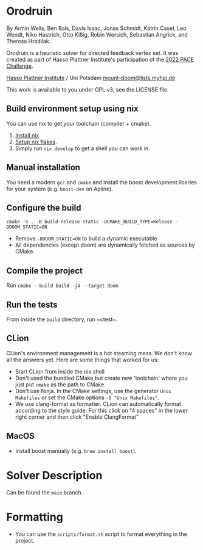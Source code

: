 # Orodruin
By Armin Wells, Ben Bals, Davis Issac, Jonas Schmidt, Katrin Casel, Leo Wendt, Niko Hastrich, Otto Kißig, Robin Wersich, Sebastian Angrick, and Theresa Hradilak.

Orodruin is a heuristic solver for directed feedback vertex set. It was created as part of Hasso Plattner Institute's participation of the [2022 PACE Challenge](https://pacechallenge.org/2022/).

[Hasso Plattner Institute](https://hpi.de) / Uni Potsdam
[mount-doom@lists.myhpi.de](mailto:mount-doom@lists.myhpi.de)

This work is available to you under GPL v3, see the LICENSE file.
  
## Build environment setup using nix

You can use nix to get your toolchain (compiler + cmake).

1. [Install nix](https://nixos.org/download.html).
2. [Setup nix flakes](https://nixos.wiki/wiki/Flakes).
3. Simply run `nix develop` to get a shell you can work in.

## Manual installation
You need a modern `gcc` and `cmake` and install the boost development libaries for your system (e.g. `boost-dev` on Apline).

## Configure the build
```shell
cmake -S . -B build-release-static -DCMAKE_BUILD_TYPE=Release -DDOOM_STATIC=ON
```

- Remove `-DDOOM_STATIC=ON` to build a dynamic executable
- All dependencies (except doom) are dynamically fetched as sources by CMake.

## Compile the project
Run  `cmake --build build -j4 --target doom`

## Run the tests
From inside the `build` directory, run ~ctest~.

## CLion

CLion's environment management is a hot steaming mess. We don't know all the answers yet. Here are some things that
worked for us:

- Start CLion from inside the nix shell
- Don't used the bundled CMake but create new 'toolchain' where you just put `cmake` as the path to CMake.
- Don't use Ninja. In the CMake settings, use the generator `Unix Makefiles` or set the CMake
  options `-G "Unix Makefiles"`.
- We use clang-format as formatter. CLion can automatically format according to the style guide. For this click on "4
  spaces" in the lower right corner and then click "Enable ClangFormat"

## MacOS

- Install boost manually (e.g. `brew install boost`).

# Solver Description
Can be found the `main` branch.

# Formatting
- You can use the `scripts/format.sh` script to format everything in the project.
